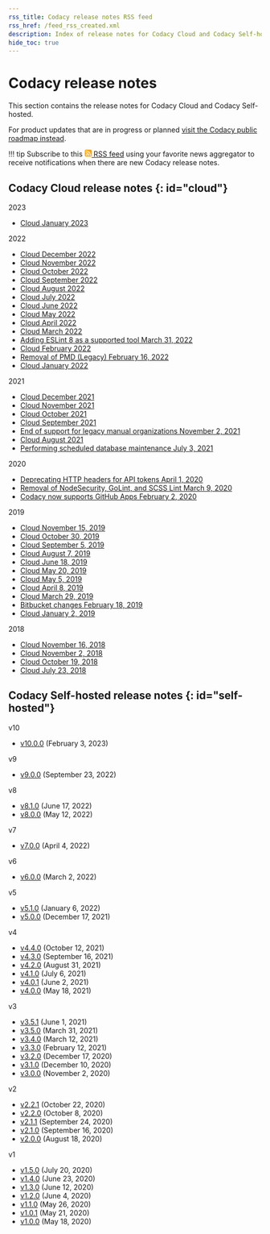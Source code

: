 ```yaml
---
rss_title: Codacy release notes RSS feed
rss_href: /feed_rss_created.xml
description: Index of release notes for Codacy Cloud and Codacy Self-hosted.
hide_toc: true
---
```


# Codacy release notes

This section contains the release notes for Codacy Cloud and Codacy Self-hosted.

For product updates that are in progress or planned [visit the Codacy public roadmap instead](https://roadmap.codacy.com).

!!! tip
    Subscribe to this [<img style="height: 1em;" src="../assets/images/icon-rss-feed.svg" alt="Codacy release notes RSS feed"/> RSS feed](/feed_rss_created.xml) using your favorite news aggregator to receive notifications when there are new Codacy release notes.

## Codacy Cloud release notes {: id="cloud"}

2023

-   [Cloud January 2023](cloud/cloud-2023-01.md)

2022

-   [Cloud December 2022](cloud/cloud-2022-12.md)
-   [Cloud November 2022](cloud/cloud-2022-11.md)
-   [Cloud October 2022](cloud/cloud-2022-10.md)
-   [Cloud September 2022](cloud/cloud-2022-09.md)
-   [Cloud August 2022](cloud/cloud-2022-08.md)
-   [Cloud July 2022](cloud/cloud-2022-07.md)
-   [Cloud June 2022](cloud/cloud-2022-06.md)
-   [Cloud May 2022](cloud/cloud-2022-05.md)
-   [Cloud April 2022](cloud/cloud-2022-04.md)
-   [Cloud March 2022](cloud/cloud-2022-03.md)
-   [Adding ESLint 8 as a supported tool March 31, 2022](cloud/cloud-2022-03-31-adding-eslint8.md)
-   [Cloud February 2022](cloud/cloud-2022-02.md)
-   [Removal of PMD (Legacy) February 16, 2022](cloud/cloud-2022-02-16-pmd-legacy-removal.md)
-   [Cloud January 2022](cloud/cloud-2022-01.md)

2021

-   [Cloud December 2021](cloud/cloud-2021-12.md)
-   [Cloud November 2021](cloud/cloud-2021-11.md)
-   [Cloud October 2021](cloud/cloud-2021-10.md)
-   [Cloud September 2021](cloud/cloud-2021-09.md)
-   [End of support for legacy manual organizations November 2, 2021](cloud/cloud-2021-11-02-legacy-organizations.md)
-   [Cloud August 2021](cloud/cloud-2021-08.md)
-   [Performing scheduled database maintenance July 3, 2021](cloud/cloud-2021-07-03-scheduled-db-maintenance.md)

2020

-   [Deprecating HTTP headers for API tokens April 1, 2020](cloud/cloud-2020-04-01-deprecating-http-headers-for-api-tokens.md)
-   [Removal of NodeSecurity, GoLint, and SCSS Lint March 9, 2020](cloud/cloud-2020-03-09-nodesecurity-golint-scsslint-removal.md)
-   [Codacy now supports GitHub Apps February 2, 2020](cloud/cloud-2020-02-github-apps.md)

2019

-   [Cloud November 15, 2019](cloud/cloud-2019-11-15.md)
-   [Cloud October 30, 2019](cloud/cloud-2019-10-30.md)
-   [Cloud September 5, 2019](cloud/cloud-2019-09-05.md)
-   [Cloud August 7, 2019](cloud/cloud-2019-08-07.md)
-   [Cloud June 18, 2019](cloud/cloud-2019-06-18.md)
-   [Cloud May 20, 2019](cloud/cloud-2019-05-20.md)
-   [Cloud May 5, 2019](cloud/cloud-2019-05-05.md)
-   [Cloud April 8, 2019](cloud/cloud-2019-04-08.md)
-   [Cloud March 29, 2019](cloud/cloud-2019-03-29.md)
-   [Bitbucket changes February 18, 2019](cloud/cloud-2019-02-18-bitbucket-changes.md)
-   [Cloud January 2, 2019](cloud/cloud-2019-01-02.md)

2018

-   [Cloud November 16, 2018](cloud/cloud-2018-11-16.md)
-   [Cloud November 2, 2018](cloud/cloud-2018-11-02.md)
-   [Cloud October 19, 2018](cloud/cloud-2018-10-19.md)
-   [Cloud July 23, 2018](cloud/cloud-2018-07-23.md)

## Codacy Self-hosted release notes {: id="self-hosted"}

v10

-   [v10.0.0](self-hosted/self-hosted-v10.0.0.md) (February 3, 2023)

v9

-   [v9.0.0](self-hosted/self-hosted-v9.0.0.md) (September 23, 2022)

v8

-   [v8.1.0](self-hosted/self-hosted-v8.1.0.md) (June 17, 2022)
-   [v8.0.0](self-hosted/self-hosted-v8.0.0.md) (May 12, 2022)

v7

-   [v7.0.0](self-hosted/self-hosted-v7.0.0.md) (April 4, 2022)

v6

-   [v6.0.0](self-hosted/self-hosted-v6.0.0.md) (March 2, 2022)

v5

-   [v5.1.0](self-hosted/self-hosted-v5.1.0.md) (January 6, 2022)
-   [v5.0.0](self-hosted/self-hosted-v5.0.0.md) (December 17, 2021)

v4

-   [v4.4.0](self-hosted/self-hosted-v4.4.0.md) (October 12, 2021)
-   [v4.3.0](self-hosted/self-hosted-v4.3.0.md) (September 16, 2021)
-   [v4.2.0](self-hosted/self-hosted-v4.2.0.md) (August 31, 2021)
-   [v4.1.0](self-hosted/self-hosted-v4.1.0.md) (July 6, 2021)
-   [v4.0.1](self-hosted/self-hosted-v4.0.1.md) (June 2, 2021)
-   [v4.0.0](self-hosted/self-hosted-v4.0.0.md) (May 18, 2021)

v3

-   [v3.5.1](self-hosted/self-hosted-v3.5.1.md) (June 1, 2021)
-   [v3.5.0](self-hosted/self-hosted-v3.5.0.md) (March 31, 2021)
-   [v3.4.0](self-hosted/self-hosted-v3.4.0.md) (March 12, 2021)
-   [v3.3.0](self-hosted/self-hosted-v3.3.0.md) (February 12, 2021)
-   [v3.2.0](self-hosted/self-hosted-v3.2.0.md) (December 17, 2020)
-   [v3.1.0](self-hosted/self-hosted-v3.1.0.md) (December 10, 2020)
-   [v3.0.0](self-hosted/self-hosted-v3.0.0.md) (November 2, 2020)

v2

-   [v2.2.1](self-hosted/self-hosted-v2.2.1.md) (October 22, 2020)
-   [v2.2.0](self-hosted/self-hosted-v2.2.0.md) (October 8, 2020)
-   [v2.1.1](self-hosted/self-hosted-v2.1.1.md) (September 24, 2020)
-   [v2.1.0](self-hosted/self-hosted-v2.1.0.md) (September 16, 2020)
-   [v2.0.0](self-hosted/self-hosted-v2.0.0.md) (August 18, 2020)

v1

-   [v1.5.0](self-hosted/self-hosted-v1.5.0.md) (July 20, 2020)
-   [v1.4.0](self-hosted/self-hosted-v1.4.0.md) (June 23, 2020)
-   [v1.3.0](self-hosted/self-hosted-v1.3.0.md) (June 12, 2020)
-   [v1.2.0](self-hosted/self-hosted-v1.2.0.md) (June 4, 2020)
-   [v1.1.0](self-hosted/self-hosted-v1.1.0.md) (May 26, 2020)
-   [v1.0.1](self-hosted/self-hosted-v1.0.1.md) (May 21, 2020)
-   [v1.0.0](self-hosted/self-hosted-v1.0.0.md) (May 18, 2020)
